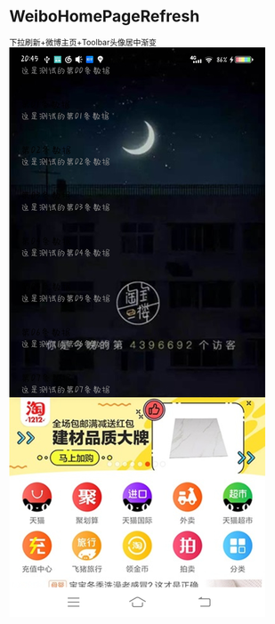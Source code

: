 # WeiboHomePageRefresh
下拉刷新+微博主页+Toolbar头像居中渐变
![image](https://raw.githubusercontent.com/GuiZhouAndroid/TaoBaoSecondFloor/master/Picture.jpg)

